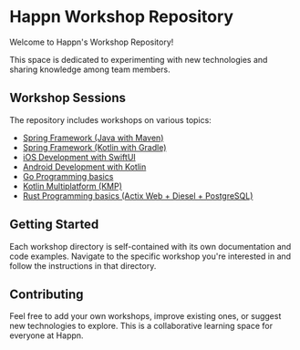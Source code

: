 # Happn Workshop Repository

Welcome to Happn's Workshop Repository!

This space is dedicated to experimenting with new technologies and sharing knowledge among team members.

## Workshop Sessions

The repository includes workshops on various topics:

- [Spring Framework (Java with Maven)](./2025-05-06_Spring-101-Java-Maven/README.md)
- [Spring Framework (Kotlin with Gradle)](./2025-05-06_Spring-101-Kotlin-Gradle/README.md)
- [iOS Development with SwiftUI](./2025-05-20_iOS-101-SwiftUI-basic/README.md)
- [Android Development with Kotlin](./2025-06-03_Android-101-Kotlin/README.md)
- [Go Programming basics](./2025-06-10_Go-101/README.md)
- [Kotlin Multiplatform (KMP)](./2025-07-08_KMP-101/README.md)
- [Rust Programming basics (Actix Web + Diesel + PostgreSQL)](./2025-09-30_Rust-101-Diesel/README.md)

## Getting Started

Each workshop directory is self-contained with its own documentation and code examples.
Navigate to the specific workshop you're interested in and follow the instructions in that directory.

## Contributing

Feel free to add your own workshops, improve existing ones, or suggest new technologies to explore.
This is a collaborative learning space for everyone at Happn.
